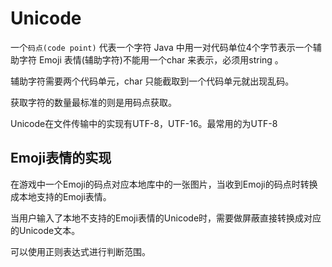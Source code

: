 # Unicode

一个`码点(code point)` 代表一个字符
Java 中用一对代码单位4个字节表示一个辅助字符
Emoji 表情(辅助字符)不能用一个char 来表示，必须用string 。

辅助字符需要两个代码单元，char 只能截取到一个代码单元就出现乱码。

获取字符的数量最标准的则是用码点获取。 

Unicode在文件传输中的实现有UTF-8，UTF-16。最常用的为UTF-8

## Emoji表情的实现

在游戏中一个Emoji的码点对应本地库中的一张图片，当收到Emoji的码点时转换成本地支持的Emoji表情。

当用户输入了本地不支持的Emoji表情的Unicode时，需要做屏蔽直接转换成对应的Unicode文本。

可以使用正则表达式进行判断范围。

